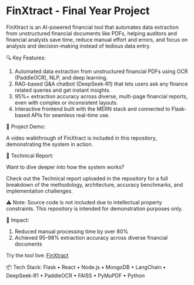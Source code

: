 # FinXtract - Final Year Project
FinXtract is an AI-powered financial tool that automates data extraction from unstructured financial documents like PDFs, helping auditors and financial analysts save time, reduce manual effort and errors, and focus on analysis and decision-making instead of tedious data entry.

🔍 Key Features:

1. Automated data extraction from unstructured financial PDFs using OCR (PaddleOCR), NLP, and deep learning.
2. RAG-based Q&A chatbot (DeepSeek-R1) that lets users ask any finance related queries and get instant insights.
3. 95%+ extraction accuracy across diverse, multi-page financial reports, even with complex or inconsistent layouts.
4. Interactive frontend built with the MERN stack and connected to Flask-based APIs for seamless real-time use.

🎥 Project Demo:

A video walkthrough of FinXtract is included in this repository, demonstrating the system in action.

📄 Technical Report:

Want to dive deeper into how the system works?

Check out the Technical report uploaded in the repository for a full breakdown of the methodology, architecture, accuracy benchmarks, and implementation challenges.

⚠️ Note: Source code is not included due to intellectual property constraints. This repository is intended for demonstration purposes only.

💼 Impact:

1. Reduced manual processing time by over 80%
2. Achieved 95–98% extraction accuracy across diverse financial documents

Try the tool live: [FinXtract](https://www.datapsx.com/)

📦 Tech Stack:
Flask • React • Node.js • MongoDB • LangChain • DeepSeek-R1 • PaddleOCR • FAISS • PyMuPDF • Python

